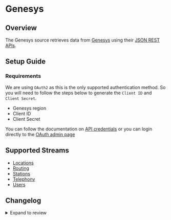 # Genesys

## Overview

The Genesys source retrieves data from [Genesys](https://www.genesys.com/) using their [JSON REST APIs](https://developer.genesys.cloud/devapps/api-explorer).

## Setup Guide

### Requirements

We are using `OAuth2` as this is the only supported authentication method. So you will need to follow the steps below to generate the `Client ID` and `Client Secret`.

- Genesys region
- Client ID
- Client Secret

You can follow the documentation on [API credentials](https://developer.genesys.cloud/authorization/platform-auth/use-client-credentials#obtain-an-access-token) or you can login directly to the [OAuth admin page](https://apps.mypurecloud.com/directory/#/admin/integrations/oauth)

## Supported Streams

- [Locations](https://developer.genesys.cloud/telephony/locations-apis)
- [Routing](https://developer.genesys.cloud/routing/routing/)
- [Stations](https://developer.genesys.cloud/telephony/stations-apis)
- [Telephony](hhttps://developer.genesys.cloud/telephony/telephony-apis)
- [Users](https://developer.genesys.cloud/useragentman/users/)

## Changelog

<details>
  <summary>Expand to review</summary>

| Version | Date       | Pull Request                                             | Subject                        |
| :------ | :--------- | :------------------------------------------------------- | :----------------------------- |
| 0.1.15 | 2024-09-07 | [45302](https://github.com/airbytehq/airbyte/pull/45302) | Update dependencies |
| 0.1.14 | 2024-08-31 | [44963](https://github.com/airbytehq/airbyte/pull/44963) | Update dependencies |
| 0.1.13 | 2024-08-24 | [44689](https://github.com/airbytehq/airbyte/pull/44689) | Update dependencies |
| 0.1.12 | 2024-08-17 | [44335](https://github.com/airbytehq/airbyte/pull/44335) | Update dependencies |
| 0.1.11 | 2024-08-10 | [43651](https://github.com/airbytehq/airbyte/pull/43651) | Update dependencies |
| 0.1.10 | 2024-08-03 | [43187](https://github.com/airbytehq/airbyte/pull/43187) | Update dependencies |
| 0.1.9 | 2024-07-27 | [42797](https://github.com/airbytehq/airbyte/pull/42797) | Update dependencies |
| 0.1.8 | 2024-07-20 | [42370](https://github.com/airbytehq/airbyte/pull/42370) | Update dependencies |
| 0.1.7 | 2024-07-13 | [41902](https://github.com/airbytehq/airbyte/pull/41902) | Update dependencies |
| 0.1.6 | 2024-07-10 | [41438](https://github.com/airbytehq/airbyte/pull/41438) | Update dependencies |
| 0.1.5 | 2024-07-06 | [40945](https://github.com/airbytehq/airbyte/pull/40945) | Update dependencies |
| 0.1.4 | 2024-06-25 | [40383](https://github.com/airbytehq/airbyte/pull/40383) | Update dependencies |
| 0.1.3 | 2024-06-22 | [40142](https://github.com/airbytehq/airbyte/pull/40142) | Update dependencies |
| 0.1.2 | 2024-06-06 | [39256](https://github.com/airbytehq/airbyte/pull/39256) | [autopull] Upgrade base image to v1.2.2 |
| 0.1.1 | 2024-05-20 | [38450](https://github.com/airbytehq/airbyte/pull/38450) | [autopull] base image + poetry + up_to_date |
| 0.1.1 | 2023-04-27 | [25598](https://github.com/airbytehq/airbyte/pull/25598) | Use region specific API server |
| 0.1.0 | 2022-10-06 | [17559](https://github.com/airbytehq/airbyte/pull/17559) | The Genesys Source is created |

</details>
